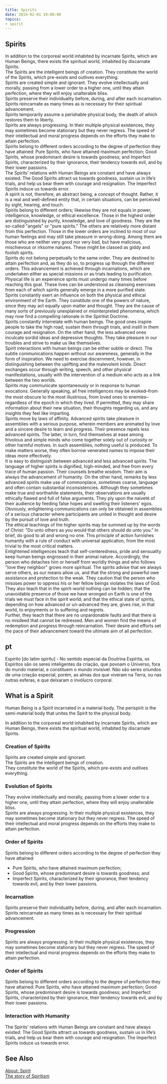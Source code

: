 ```yaml
---
title: Spirits
date: 2019-02-01 19:00:00
topics:
- spirit
---
```


## Spirits
In addition to the corporeal world inhabited by incarnate Spirits, which are Human Beings, there exists the spiritual world, inhabited by discarnate Spirits.  
The Spirits are the intelligent beings of creation. They constitute the world of the Spirits, which pre-exists and outlives everything.  
Spirits are created simple and ignorant. They evolve intellectually and morally, passing from a lower order to a higher one, until they attain perfection, where they will enjoy unalterable bliss.  
Spirits preserve their individuality before, during, and after each incarnation.  
Spirits reincarnate as many times as is necessary for their spiritual advancement.  
Spirits temporarily assume a perishable physical body, the death of which restores them to liberty.  
Spirits are always progressing. In their multiple physical existences, they may sometimes become stationary but they never regress. The speed of their intellectual and moral progress depends on the efforts they make to attain perfection.  
Spirits belong to different orders according to the degree of perfection they have attained: Pure Spirits, who have attained maximum perfection; Good Spirits, whose predominant desire is towards goodness; and Imperfect Spirits, characterized by their ignorance, their tendency towards evil, and by their lower passions.  
The Spirits’ relations with Human Beings are constant and have always existed. The Good Spirits attract us towards goodness, sustain us in life’s trials, and help us bear them with courage and resignation. The Imperfect Spirits induce us towards error.  
A spirit is not, therefore, an abstract being, a concept of thought. Rather, it is a real and well-defined entity that, in certain situations, can be perceived by sight, hearing, and touch.   
Spirits belong to different orders; likewise they are not equals in power, intelligence, knowledge, or ethical excellence.  Those in the highest order are distinguished by purity, knowledge, and love of goodness.  They are the so-called "angels" or "pure spirits."  The others are relatively more distant from this perfection.  Those in the lower orders are inclined to most of our human feelings and may still take pleasure in wrong-doing.  Among them are those who are neither very good nor very bad, but have malicious, mischievous or irksome natures.  These might be classed as giddy and foolish spirits.    
Spirits do not belong perpetually to the same order.  They are destined to attain perfection and, as they do so, to progress up through the different orders.  This advancement is achieved through incarnations, which are undertaken either as special missions or as trials leading to purification.  Physical life is an experience sprits must undergo many times before reaching this goal.  These lives can be understood as cleansing exercises from each of which spirits generally emerge in a more purified state.    
Spirits constantly exert an influence on both the physical and ethical environment of the Earth.  They constitute one of the powers of nature, since they may act equally upon matter and thought.  They are the cause of many sorts of previously unexplained or misinterpreted phenomena, which may now find a compelling rationale in the Spiritist Doctrine.  
Spirits constantly interrelate with human beings.  The good ones inspire people to take the high road, sustain them through trials, and instill in them courage and resignation.  On the other hand, the less advanced ones inculcate sordid ideas and depressive thoughts.  They take pleasure in our troubles and strive to make us like themselves.  
Spirit interactions with human beings can be either subtle or direct.  The subtle communications happen without our awareness, generally in the form of inspiration.  We need to exercise discernment, however, in distinguishing between the uplifting and the malevolent kinds.  Direct exchanges occur through writing, speech, and other physical manifestations, usually with the intervention of a medium who acts as a link between the two worlds.  
Spirits may communicate spontaneously or in response to human evocations.  Generally speaking, all free intelligences may be evoked  ̶  from the most obscure to the most illustrious, from loved ones to enemies ̶  regardless of the epoch in which they lived.  If permitted, they may share information about their new situation, their thoughts regarding us, and any insights they feel like imparting.  
Spirits move by laws of affinity.  Advanced spirits take pleasure in assemblies with a serious purpose, wherein members are animated by love and a sincere desire to learn and progress.  Their presence repels less advanced spirits.  The latter, in turn, find themselves at ease among frivolous and simple minds who come together solely out of curiosity or other harmful motives.  In such assemblies, nothing useful is produced.  To make matters worse, they often borrow venerated names to impose their ideas more effectively.  
It is easy to distinguish between advanced and less advanced spirits.   The language of higher spirits is dignified, high-minded, and free from every trace of human passion.  Their counsels breathe wisdom.  Their aim is always the advancement of humanity.  On the other hand, remarks by less advanced spirits make use of commonplace, sometimes coarse, language and often contain substantial inconsistencies.  Although they sometimes make true and worthwhile statements, their observations are usually ethically flawed and full of false arguments.  They ply upon the naiveté of their audience by feeding false hopes and swelling their listeners' egos.  Obviously, enlightening communications can only be obtained in assemblies of a serious character where participants are united in thought and desire by the pursuit of love and truth.  
The ethical teachings of the higher spirits may be summed up by the words of Christ: "Do unto others as you would that others should do unto you."  In brief, do good to all and wrong no one.  This principle of action furnishes humanity with a rule of conduct with universal application, from the most trivial to the most critical matters.  
Enlightened intelligences teach that self-centeredness, pride and sensuality keep human beings engrossed in their animal nature. Accordingly, the person who detaches him or herself from worldly things and who follows "love they neighbor" grows more spiritual.  The spirits advise that we always serve others, as our means allow us, and that the strong and powerful owe assistance and protection to the weak.  They caution that the person who misuses power to oppress his or her fellow beings violates the laws of God.  They also teach that in the spirit-world nothing can be hidden; that the unavoidable presence of those we have wronged on Earth is one of the trials we must face in the spirit world; and that the ethical state of spirits, depending on how advanced or un-advanced they are, gives rise, in that world, to enjoyments or to suffering and regrets.  
Further, they teach that there are no unpardonable faults and that there is no misdeed that cannot be redressed.  Men and women find the means of redemption and progress through reincarnation.  Their desire and efforts set the pace of their advancement toward the ultimate aim of all perfection.  


## pt
Espírito [do latim spiritu] - No sentido especial da Doutrina Espírita, os Espíritos são os seres inteligentes da criação, que povoam o Universo, fora do mundo material, e constituem o mundo invisível. Não são seres oriundos de uma criação especial, porém, as almas dos que viveram na Terra, ou nas outras esferas, e que deixaram o invólucro corporal.

## What is a Spirit

Human Being is a Spirit incarnated in a material body. The perispirit is the semi-material body that unites the Spirit to the physical body.

In addition to the corporeal world inhabited by incarnate Spirits, which are Human Beings, there exists the spiritual world, inhabited by discarnate Spirits.

### Creation of Spirits
Spirits are created simple and ignorant.  
The Spirits are the intelligent beings of creation.  
They constitute the world of the Spirits, which pre-exists and outlives everything.  

### Evolution of Spirits
They evolve intellectually and morally, passing from a lower order to a higher one, until they attain perfection, where they will enjoy unalterable bliss.  
Spirits are always progressing. In their multiple physical existences, they may sometimes become stationary but they never regress. The speed of their intellectual and moral progress depends on the efforts they make to attain perfection.  

### Order of Spirits
Spirits belong to different orders according to the degree of perfection they have attained:
* Pure Spirits, who have attained maximum perfection;
* Good Spirits, whose predominant desire is towards goodness; and
* Imperfect Spirits, characterized by their ignorance, their tendency towards evil, and by their lower passions.

### Incarnation
Spirits preserve their individuality before, during, and after each incarnation.  
Spirits reincarnate as many times as is necessary for their spiritual advancement.

### Progression
Spirits are always progressing. In their multiple physical existences, they may sometimes become stationary but they never regress. The speed of their intellectual and moral progress depends on the efforts they make to attain perfection.

### Order of Spirits
Spirits belong to different orders according to the degree of perfection they have attained: Pure Spirits, who have attained maximum perfection; Good Spirits, whose predominant desire is towards goodness; and Imperfect Spirits, characterized by their ignorance, their tendency towards evil, and by their lower passions.

### Interaction with Humanity
The Spirits’ relations with Human Beings are constant and have always existed. The Good Spirits attract us towards goodness, sustain us in life’s trials, and help us bear them with courage and resignation. The Imperfect Spirits induce us towards error. 



## See Also
[About: Spirit](../spirit)  
[The story of Spiritism](/spiritism/history)  

